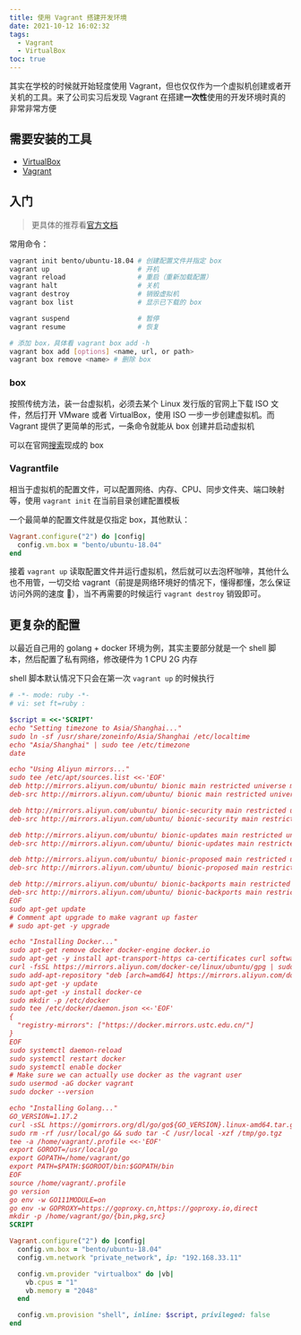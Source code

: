 ```yaml
---
title: 使用 Vagrant 搭建开发环境
date: 2021-10-12 16:02:32
tags:
  - Vagrant
  - VirtualBox
toc: true
---
```


其实在学校的时候就开始轻度使用 Vagrant，但也仅仅作为一个虚拟机创建或者开关机的工具。来了公司实习后发现 Vagrant 在搭建**一次性**使用的开发环境时真的非常非常方便

<!-- more -->

## 需要安装的工具

- [VirtualBox](https://www.virtualbox.org/)
- [Vagrant](https://www.vagrantup.com/)

## 入门

> 更具体的推荐看[官方文档](https://www.vagrantup.com/docs)

常用命令：

```bash
vagrant init bento/ubuntu-18.04 # 创建配置文件并指定 box
vagrant up                      # 开机
vagrant reload                  # 重启（重新加载配置）
vagrant halt                    # 关机
vagrant destroy                 # 销毁虚拟机
vagrant box list                # 显示已下载的 box

vagrant suspend                 # 暂停
vagrant resume                  # 恢复

# 添加 box，具体看 vagrant box add -h
vagrant box add [options] <name, url, or path>
vagrant box remove <name> # 删除 box
```

### box

按照传统方法，装一台虚拟机，必须去某个 Linux 发行版的官网上下载 ISO 文件，然后打开 VMware 或者 VirtualBox，使用 ISO 一步一步创建虚拟机。而 Vagrant 提供了更简单的形式，一条命令就能从 box 创建并启动虚拟机

可以在官网[搜索](https://app.vagrantup.com/boxes/search)现成的 box

### Vagrantfile

相当于虚拟机的配置文件，可以配置网络、内存、CPU、同步文件夹、端口映射等，使用 `vagrant init` 在当前目录创建配置模板

一个最简单的配置文件就是仅指定 box，其他默认：

```rb Vagrantfile
Vagrant.configure("2") do |config|
  config.vm.box = "bento/ubuntu-18.04"
end
```

接着 `vagrant up` 读取配置文件并运行虚拟机，然后就可以去泡杯咖啡，其他什么也不用管，一切交给 vagrant（前提是网络环境好的情况下，懂得都懂，怎么保证访问外网的速度 🧱），当不再需要的时候运行 `vagrant destroy` 销毁即可。

## 更复杂的配置

以最近自己用的 golang + docker 环境为例，其实主要部分就是一个 shell 脚本，然后配置了私有网络，修改硬件为 1 CPU 2G 内存

shell 脚本默认情况下只会在第一次 `vagrant up` 的时候执行

```rb Vagrantfile
# -*- mode: ruby -*-
# vi: set ft=ruby :

$script = <<-'SCRIPT'
echo "Setting timezone to Asia/Shanghai..."
sudo ln -sf /usr/share/zoneinfo/Asia/Shanghai /etc/localtime
echo "Asia/Shanghai" | sudo tee /etc/timezone
date

echo "Using Aliyun mirrors..."
sudo tee /etc/apt/sources.list <<-'EOF'
deb http://mirrors.aliyun.com/ubuntu/ bionic main restricted universe multiverse
deb-src http://mirrors.aliyun.com/ubuntu/ bionic main restricted universe multiverse

deb http://mirrors.aliyun.com/ubuntu/ bionic-security main restricted universe multiverse
deb-src http://mirrors.aliyun.com/ubuntu/ bionic-security main restricted universe multiverse

deb http://mirrors.aliyun.com/ubuntu/ bionic-updates main restricted universe multiverse
deb-src http://mirrors.aliyun.com/ubuntu/ bionic-updates main restricted universe multiverse

deb http://mirrors.aliyun.com/ubuntu/ bionic-proposed main restricted universe multiverse
deb-src http://mirrors.aliyun.com/ubuntu/ bionic-proposed main restricted universe multiverse

deb http://mirrors.aliyun.com/ubuntu/ bionic-backports main restricted universe multiverse
deb-src http://mirrors.aliyun.com/ubuntu/ bionic-backports main restricted universe multiverse
EOF
sudo apt-get update
# Comment apt upgrade to make vagrant up faster
# sudo apt-get -y upgrade

echo "Installing Docker..."
sudo apt-get remove docker docker-engine docker.io
sudo apt-get -y install apt-transport-https ca-certificates curl software-properties-common
curl -fsSL https://mirrors.aliyun.com/docker-ce/linux/ubuntu/gpg | sudo apt-key add -
sudo add-apt-repository "deb [arch=amd64] https://mirrors.aliyun.com/docker-ce/linux/ubuntu $(lsb_release -cs) stable"
sudo apt-get -y update
sudo apt-get -y install docker-ce
sudo mkdir -p /etc/docker
sudo tee /etc/docker/daemon.json <<-'EOF'
{
  "registry-mirrors": ["https://docker.mirrors.ustc.edu.cn/"]
}
EOF
sudo systemctl daemon-reload
sudo systemctl restart docker
sudo systemctl enable docker
# Make sure we can actually use docker as the vagrant user
sudo usermod -aG docker vagrant
sudo docker --version

echo "Installing Golang..."
GO_VERSION=1.17.2
curl -sSL https://gomirrors.org/dl/go/go${GO_VERSION}.linux-amd64.tar.gz -o /tmp/go.tgz
sudo rm -rf /usr/local/go && sudo tar -C /usr/local -xzf /tmp/go.tgz
tee -a /home/vagrant/.profile <<-'EOF'
export GOROOT=/usr/local/go
export GOPATH=/home/vagrant/go
export PATH=$PATH:$GOROOT/bin:$GOPATH/bin
EOF
source /home/vagrant/.profile
go version
go env -w GO111MODULE=on
go env -w GOPROXY=https://goproxy.cn,https://goproxy.io,direct
mkdir -p /home/vagrant/go/{bin,pkg,src}
SCRIPT

Vagrant.configure("2") do |config|
  config.vm.box = "bento/ubuntu-18.04"
  config.vm.network "private_network", ip: "192.168.33.11"

  config.vm.provider "virtualbox" do |vb|
    vb.cpus = "1"
    vb.memory = "2048"
  end

  config.vm.provision "shell", inline: $script, privileged: false
end
```
